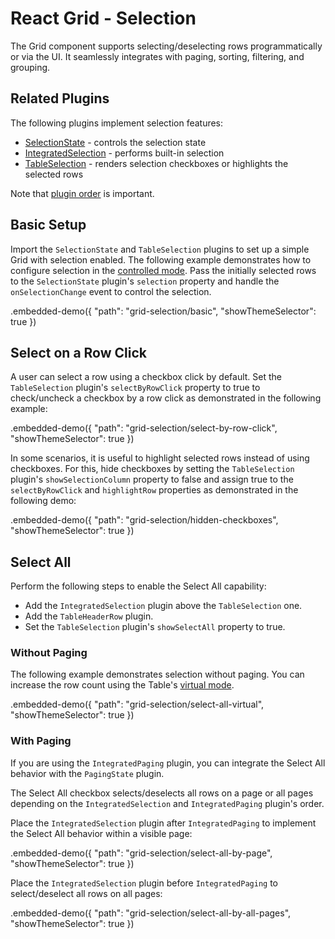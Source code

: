 # React Grid - Selection

The Grid component supports selecting/deselecting rows programmatically or via the UI. It seamlessly integrates with paging, sorting, filtering, and grouping.

## Related Plugins

The following plugins implement selection features:

- [SelectionState](../reference/selection-state.md) - controls the selection state
- [IntegratedSelection](../reference/integrated-selection.md) - performs built-in selection
- [TableSelection](../reference/table-selection.md) - renders selection checkboxes or highlights the selected rows

Note that [plugin order](./plugin-overview.md#plugin-order) is important.

## Basic Setup

Import the `SelectionState` and `TableSelection` plugins to set up a simple Grid with selection enabled. The following example demonstrates how to configure selection in the [controlled mode](controlled-and-uncontrolled-modes.md). Pass the initially selected rows to the `SelectionState` plugin's `selection` property and handle the `onSelectionChange` event to control the selection.

.embedded-demo({ "path": "grid-selection/basic", "showThemeSelector": true })

## Select on a Row Click

A user can select a row using a checkbox click by default. Set the `TableSelection` plugin's `selectByRowClick` property to true to check/uncheck a checkbox by a row click as demonstrated in the following example:

.embedded-demo({ "path": "grid-selection/select-by-row-click", "showThemeSelector": true })

In some scenarios, it is useful to highlight selected rows instead of using checkboxes. For this, hide checkboxes by setting the `TableSelection` plugin's `showSelectionColumn` property to false and assign true to the `selectByRowClick` and `highlightRow` properties as demonstrated in the following demo:

.embedded-demo({ "path": "grid-selection/hidden-checkboxes", "showThemeSelector": true })

## Select All

Perform the following steps to enable the Select All capability:

- Add the `IntegratedSelection` plugin above the `TableSelection` one.
- Add the `TableHeaderRow` plugin.
- Set the `TableSelection` plugin's `showSelectAll` property to true.

### Without Paging

The following example demonstrates selection without paging. You can increase the row count using the Table's [virtual mode](virtual-scrolling.md).

.embedded-demo({ "path": "grid-selection/select-all-virtual", "showThemeSelector": true })

### With Paging

If you are using the `IntegratedPaging` plugin, you can integrate the Select All behavior with the `PagingState` plugin.

The Select All checkbox selects/deselects all rows on a page or all pages depending on the `IntegratedSelection` and `IntegratedPaging` plugin's order.

Place the `IntegratedSelection` plugin after `IntegratedPaging` to implement the Select All behavior within a visible page:

.embedded-demo({ "path": "grid-selection/select-all-by-page", "showThemeSelector": true })

Place the `IntegratedSelection` plugin before `IntegratedPaging` to select/deselect all rows on all pages:

.embedded-demo({ "path": "grid-selection/select-all-by-all-pages", "showThemeSelector": true })
